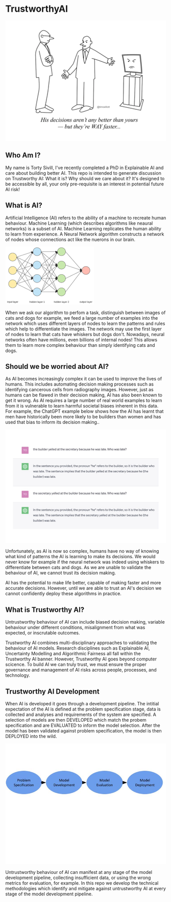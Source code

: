 # TrustworthyAI

![Trustworthy AI](TrustworthyAItitle.png)

## Who Am I? 

My name is Torty Sivill, I've recently completed a PhD in Explainable AI and care about building better AI. This repo is intended to generate discussion on Trustworthy AI: What it is? Why should we care about it? It's designed to be accessible by all, your only pre-requisite is an interest in potential future AI risk!

## What is AI?

Artificial Intelligence (AI) refers to the ability of a machine to recreate human behaviour. Machine Learning (which describes algorithms like neaural networks) is a subset of AI. Machine Learning replicates the human ability to learn from experience. A Neural Network algorithm constructs a network of nodes whose connections act like the nuerons in our brain.  

![AI Neural Network](TrustworthyAIneuralnetwork.png)

When we ask our algorithm to perfom a task, distinguish between images of cats and dogs for example,  we feed a large number of examples into the network which uses different layers of nodes to learn the patterns and rules which help to differentiate the images. The network may use the first layer of nodes to learn that cats have whiskers but dogs don't. Nowadays, neural networks often have millions, even billions of internal nodes! This allows them to learn more complex behaviour than simply identifying cats and dogs. 

## Should we be worried about AI? 

As AI becomes increasingly complex it can be used to improve the lives of humans. This includes automating decision making processes such as identifying cancerous cells from radiography images. However, just as humans can be flawed in their decision making, AI has also been known to get it wrong. As AI requires a large number of real world examples to learn from it is vulnerable to learn harmful societal biases inherent in this data. For example, the ChatGPT example below shows how the AI has learnt that men have historically been more likely to be builders than women and has used that bias to inform its decision making.. 

![AI bias](TrustworthyAIbias.jpg)

Unfortunately, as AI is now so complex, humans have no way of knowing what kind of patterns the AI is learning to make its decisions. We would never know for example if the neural network was indeed using whiskers to differentiate between cats and dogs. As we are unable to validate the behaviour of AI, we cannot trust its decision making. 

AI has the potential to make life better, capable of making faster and more accurate decisions. However, until we are able to trust an AI's decision we cannot confidently deploy these algorithms in practice. 

## What is Trustworthy AI? 

Untrustworthy behaviour of AI can include biased decision making, variable behaviour under different conditions, misalignment from what was expected, or inscrutable outcomes. 

Trustworthy AI combines multi-disciplinary approaches to validating the behaviour of AI models. Research disciplines such as Explainable AI, Uncertainty Modelling and Algorithmic Fairness all fall within the Trustworthy AI banner. However, Trustworthy AI goes beyond computer scicence. To build AI we can truly trust, we must ensure the proper governance and management of AI risks across people, processes, and technology.

## Trustworthy AI Development

When AI is developed it goes through a development pipeline. The intitial expectation of the AI is defined at the problem specification stage, data is collected and analyses and requirements of the system are specified. A selection of models are then DEVELOPED which match the probem specification and are EVALUATED to inform the model selection. After the model has been validated against problem specification, the model is then DEPLOYED into the wild. 

![AI Pipeline](TrustworthyAIpipeline.png)

Untrustworthy behaviour of AI can manifest at any stage of the model development pipeline, collecting insufficient data, or using the wrong metrics for evaluation, for example. In this repo we develop the technical methodologies which identify and mitigate against untrustworthy AI at every stage of the model development pipeline. 
